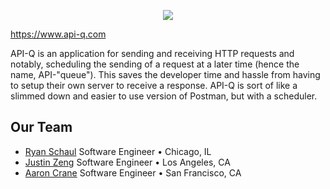 <p align="center">
  <img src="./public/logo192.png?raw=true" />
</p>

https://www.api-q.com

API-Q is an application for sending and receiving HTTP requests and notably, scheduling the sending of a request at a later time (hence the name, API-"queue"). This saves the developer time and hassle from having to setup their own server to receive a response. API-Q is sort of like a slimmed down and easier to use version of Postman, but with a scheduler.

## Our Team
- [Ryan Schaul](https://www.linkedin.com/in/ryan-schaul-87a922b5) Software Engineer • Chicago, IL
- [Justin Zeng](https://www.justinzeng.com/) Software Engineer • Los Angeles, CA
- [Aaron Crane](https://aaroncrn.com/) Software Engineer • San Francisco, CA